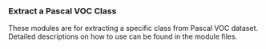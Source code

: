 ### Extract a Pascal VOC Class
These modules are for extracting a specific class from Pascal VOC dataset. Detailed descriptions on how to use can be found in the module files.
